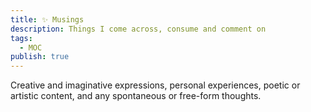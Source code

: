 ```yaml
---
title: ✨ Musings
description: Things I come across, consume and comment on
tags:
  - MOC
publish: true
---
```


Creative and imaginative expressions, personal experiences, poetic or artistic content, and any spontaneous or free-form thoughts.

